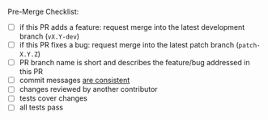 Pre-Merge Checklist:

- [ ] if this PR adds a feature: request merge into the latest development branch (`vX.Y-dev`)
- [ ] if this PR fixes a bug: request merge into the latest patch branch (`patch-X.Y.Z`)
- [ ] PR branch name is short and describes the feature/bug addressed in this PR
- [ ] commit messages [are consistent](https://chris.beams.io/posts/git-commit/)
- [ ] changes reviewed by another contributor
- [ ] tests cover changes
- [ ] all tests pass

